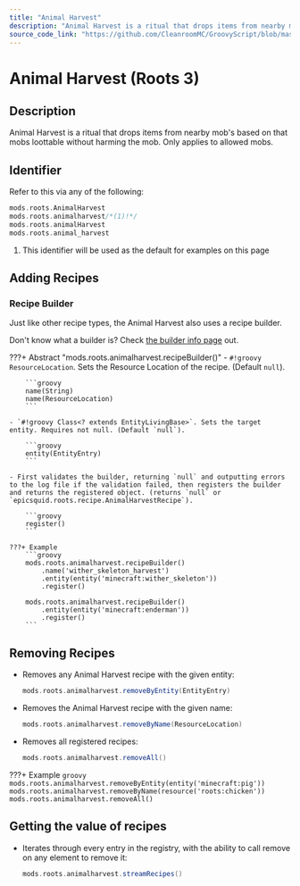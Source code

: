 ```yaml
---
title: "Animal Harvest"
description: "Animal Harvest is a ritual that drops items from nearby mob's based on that mobs loottable without harming the mob. Only applies to allowed mobs."
source_code_link: "https://github.com/CleanroomMC/GroovyScript/blob/master/src/main/java/com/cleanroommc/groovyscript/compat/mods/roots/AnimalHarvest.java"
---
```


# Animal Harvest (Roots 3)

## Description

Animal Harvest is a ritual that drops items from nearby mob's based on that mobs loottable without harming the mob. Only applies to allowed mobs.

## Identifier

Refer to this via any of the following:

```groovy hl_lines="2"
mods.roots.AnimalHarvest
mods.roots.animalharvest/*(1)!*/
mods.roots.animalHarvest
mods.roots.animal_harvest
```

1. This identifier will be used as the default for examples on this page

## Adding Recipes

### Recipe Builder

Just like other recipe types, the Animal Harvest also uses a recipe builder.

Don't know what a builder is? Check [the builder info page](../../../groovy/builder.md) out.

???+ Abstract "mods.roots.animalharvest.recipeBuilder()"
    - `#!groovy ResourceLocation`. Sets the Resource Location of the recipe. (Default `null`).

        ```groovy
        name(String)
        name(ResourceLocation)
        ```

    - `#!groovy Class<? extends EntityLivingBase>`. Sets the target entity. Requires not null. (Default `null`).

        ```groovy
        entity(EntityEntry)
        ```

    - First validates the builder, returning `null` and outputting errors to the log file if the validation failed, then registers the builder and returns the registered object. (returns `null` or `epicsquid.roots.recipe.AnimalHarvestRecipe`).

        ```groovy
        register()
        ```

    ???+ Example
        ```groovy
        mods.roots.animalharvest.recipeBuilder()
            .name('wither_skeleton_harvest')
            .entity(entity('minecraft:wither_skeleton'))
            .register()

        mods.roots.animalharvest.recipeBuilder()
            .entity(entity('minecraft:enderman'))
            .register()
        ```



## Removing Recipes

- Removes any Animal Harvest recipe with the given entity:

    ```groovy
    mods.roots.animalharvest.removeByEntity(EntityEntry)
    ```

- Removes the Animal Harvest recipe with the given name:

    ```groovy
    mods.roots.animalharvest.removeByName(ResourceLocation)
    ```

- Removes all registered recipes:

    ```groovy
    mods.roots.animalharvest.removeAll()
    ```

???+ Example
    ```groovy
    mods.roots.animalharvest.removeByEntity(entity('minecraft:pig'))
    mods.roots.animalharvest.removeByName(resource('roots:chicken'))
    mods.roots.animalharvest.removeAll()
    ```

## Getting the value of recipes

- Iterates through every entry in the registry, with the ability to call remove on any element to remove it:

    ```groovy
    mods.roots.animalharvest.streamRecipes()
    ```
